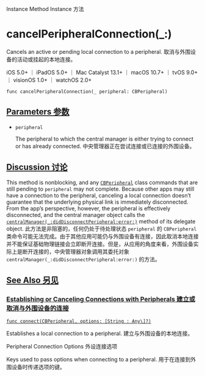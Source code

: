 Instance Method Instance 方法

# cancelPeripheralConnection(_:) 

Cancels an active or pending local connection to a peripheral.
取消与外围设备的活动或挂起的本地连接。

iOS 5.0+ ｜ iPadOS 5.0+ ｜ Mac Catalyst 13.1+ ｜ macOS 10.7+ ｜ tvOS 9.0+ ｜ visionOS 1.0+ ｜ watchOS 2.0+ 

```
func cancelPeripheralConnection(_ peripheral: CBPeripheral)
```



## [Parameters 参数](https://developer.apple.com/documentation/corebluetooth/cbcentralmanager/cancelperipheralconnection(_:)#parameters)

- `peripheral`

  The peripheral to which the central manager is either trying to connect or has already connected. 中央管理器正在尝试连接或已连接的外围设备。



## [Discussion 讨论](https://developer.apple.com/documentation/corebluetooth/cbcentralmanager/cancelperipheralconnection(_:)#Discussion)

This method is nonblocking, and any [`CBPeripheral`](https://developer.apple.com/documentation/corebluetooth/cbperipheral) class commands that are still pending to `peripheral` may not complete. Because other apps may still have a connection to the peripheral, canceling a local connection doesn’t guarantee that the underlying physical link is immediately disconnected. From the app’s perspective, however, the peripheral is effectively disconnected, and the central manager object calls the [`centralManager(_:didDisconnectPeripheral:error:)`](https://developer.apple.com/documentation/corebluetooth/cbcentralmanagerdelegate/centralmanager(_:diddisconnectperipheral:error:)) method of its delegate object.
此方法是非阻塞的，任何仍处于待处理状态 `peripheral` 的 `CBPeripheral` 类命令可能无法完成。由于其他应用可能仍与外围设备有连接，因此取消本地连接并不能保证基础物理链接会立即断开连接。但是，从应用的角度来看，外围设备实际上是断开连接的，中央管理器对象调用其委托对象 `centralManager(_:didDisconnectPeripheral:error:)` 的方法。



## [See Also 另见](https://developer.apple.com/documentation/corebluetooth/cbcentralmanager/cancelperipheralconnection(_:)#see-also)

### [Establishing or Canceling Connections with Peripherals 建立或取消与外围设备的连接](https://developer.apple.com/documentation/corebluetooth/cbcentralmanager/cancelperipheralconnection(_:)#Establishing-or-Canceling-Connections-with-Peripherals)

[`func connect(CBPeripheral, options: [String : Any\]?)`](https://developer.apple.com/documentation/corebluetooth/cbcentralmanager/connect(_:options:))

Establishes a local connection to a peripheral.
建立与外围设备的本地连接。



Peripheral Connection Options
外设连接选项

Keys used to pass options when connecting to a peripheral.
用于在连接到外围设备时传递选项的键。
